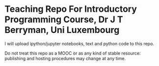 # Teaching Repo For Introductory Programming Course, Dr J T Berryman, Uni Luxembourg

I will upload ipython/jupyter notebooks, text and python code to this repo.

Do not treat this repo as a MOOC or as any kind of stable resource: publishing and hosting procedures may change at any time.
